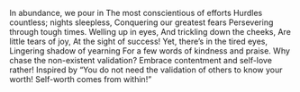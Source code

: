In abundance, we pour in
The most conscientious of efforts
Hurdles countless; nights sleepless,
Conquering our greatest fears
Persevering through tough times.
Welling up in eyes,
And trickling down the cheeks,
Are little tears of joy,
At the sight of success!
Yet, there’s in the tired eyes,
Lingering shadow of yearning
For a few words of kindness and praise.
Why chase the non-existent validation?
Embrace contentment and self-love rather!
Inspired by “You do not need the validation of others to know your worth! Self-worth comes from within!”
